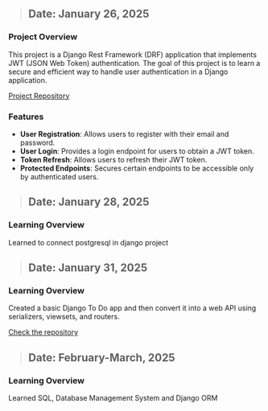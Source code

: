 > ## Date: January 26, 2025

### Project Overview

This project is a Django Rest Framework (DRF) application that implements JWT (JSON Web Token) authentication. The goal of this project is to learn a secure and efficient way to handle user authentication in a Django application.

[Project Repository](https://github.com/TouhidulHaider/Django/tree/ffabdebd6b59bca1ea6c493c3d10992899b5a4c8/DRF%20Authentication%20Project)

### Features

- **User Registration**: Allows users to register with their email and password.
- **User Login**: Provides a login endpoint for users to obtain a JWT token.
- **Token Refresh**: Allows users to refresh their JWT token.
- **Protected Endpoints**: Secures certain endpoints to be accessible only by authenticated users.

> ## Date: January 28, 2025
### Learning Overview
Learned to connect postgresql in django project
<br>


> ## Date: January 31, 2025

### Learning Overview
Created a basic Django To Do app and then convert it into a web API using serializers, viewsets, and routers.

[Check the repository](https://github.com/TouhidulHaider/Django/tree/cf89ce71588b9245de067027731936fa4a6ab4e7/Django_Todo)


> ## Date: February-March, 2025
### Learning Overview
Learned SQL, Database Management System and Django ORM
<br>
